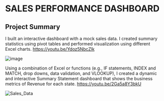 # SALES PERFORMANCE DASHBOARD
## Project Summary
I built an interactive dashboard with a mock sales data. I created summary statistics using pivot tables and performed visualization 
using different Excel charts. https://youtu.be/Ydoz5NbcZlk

![image](https://github.com/amiegirl/Data_Analyst_Portfolio_Projects/assets/81017006/77780b08-1fe5-478e-bc19-202f673f68f3)


Using a combination of Excel or functions (e.g., IF statements, INDEX and MATCH, drop downs, data validation, and VLOOKUP), I created a dynamic and interactive Summary Statement dashboard that shows the business metrics of Revenue for each state. https://youtu.be/2Ga5a8Y3bkU

![Sales_Data](https://github.com/amiegirl/Data_Analyst_Portfolio_Project/assets/81017006/d1b85175-4f50-4aae-a9ed-09e8083f46fb)
